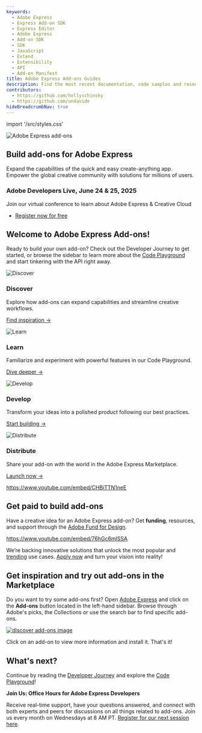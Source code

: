 ```yaml
---
keywords:
  - Adobe Express
  - Express Add-on SDK
  - Express Editor
  - Adobe Express
  - Add-on SDK
  - SDK
  - JavaScript
  - Extend
  - Extensibility
  - API
  - Add-on Manifest
title: Adobe Express Add-ons Guides
description: Find the most recent documentation, code samples and resources for building add-ons for Adobe Express.
contributors:
  - https://github.com/hollyschinsky
  - https://github.com/undavide
hideBreadcrumbNav: true
---
```


import '/src/styles.css'

<HeroSimple slots="image, heading, text " background="linear-gradient(180deg, #c946eb, #6372f5)" variant="halfWidth" textColor="white" />

![Adobe Express add-ons](./getting_started/img/Explore_Image_3.png)

## Build add-ons for Adobe Express

Expand the capabilities of the quick and easy create-anything app. Empower the global creative community with solutions for millions of users.

<Announcement slots="heading, text, button" className="developers-live-announcement" variant="secondary"/>

### Adobe Developers Live, June 24 & 25, 2025

Join our virtual conference to learn about Adobe Express & Creative Cloud

- [Register now for free](https://events.ringcentral.com/events/adobe-developers-live-2025-code-connect-grow-your-business/registration?utm_source=DevDoc%20Sites&utm_campaign=DevelopersLive)

## Welcome to Adobe Express Add-ons!

Ready to build your own add-on? Check out the Developer Journey to get started, or browse the sidebar to learn more about the [Code Playground](./getting-started/code-playground.md) and start tinkering with the API right away.

<Text slots="image, heading, text, text1" width="50%"/>

![Discover](./getting_started/img/devjourney-1-discovery.png)

### Discover

Explore how add-ons can expand capabilities and streamline creative workflows.

[Find inspiration →](./getting-started/developer-journey.md#discover)

<Text slots="image, heading, text, text1" width="50%"/>

![Learn](./getting_started/img/devjourney-2-learn.png)

### Learn

Familiarize and experiment with powerful features in our Code Playground.

[Dive deeper →](./getting-started/developer-journey.md#learn)

<Text slots="image, heading, text, text1" width="50%" />

![Develop](./getting_started/img/devjourney-3-develop.png)

### Develop

Transform your ideas into a polished product following our best practices.

[Start building →](./getting-started/developer-journey.md#develop)

<Text slots="image, heading, text, text1" width="50%" />

![Distribute](./getting_started/img/devjourney-4-distribute.png)

### Distribute

Share your add-on with the world in the Adobe Express Marketplace.

[Launch now →](./getting-started/developer-journey.md#distribute)

<Embed slots="video" />

https://www.youtube.com/embed/CHBiTTN1neE

## Get paid to build add-ons

Have a creative idea for an Adobe Express add-on? Get **funding**, resources, and support through the [Adobe Fund for Design](https://developer.adobe.com/fund-for-design).

<Embed slots="video" />

https://www.youtube.com/embed/76hGc6mlSSA

We’re backing innovative solutions that unlock the most popular and [trending](https://developer.adobe.com/fund-for-design/#what-were-looking-for) use cases. [Apply now](https://developer.adobe.com/fund-for-design) and turn your vision into reality!

## Get inspiration and try out add-ons in the Marketplace

Do you want to try some add-ons first? Open [Adobe Express](https://express.adobe.com/add-ons) and click on the **Add-ons** button located in the left-hand sidebar. Browse through Adobe's picks, the Collections or use the search bar to find specific add-ons.

[![discover add-ons image](../images/addons.png)](https://express.adobe.com/add-ons)

Click on an add-on to view more information and install it. That's it!

## What's next?

Continue by reading the [Developer Journey](./getting-started/developer-journey.md) and explore the [Code Playground](./getting-started/code-playground.md)!

<InlineAlert slots="text1,text2" />

**Join Us: Office Hours for Adobe Express Developers**

Receive real-time support, have your questions answered, and connect with both experts and peers for discussions on all things related to add-ons. Join us every month on Wednesdays at 8 AM PT. [Register for our next session here](https://developer.adobe.com/developers-live).
